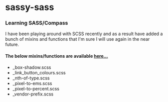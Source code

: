 # sassy-sass
### Learning SASS/Compass

I have been playing around with SCSS recently and as a result have added a bunch of mixins and functions
that I'm sure I will use again in the near future.

#### The below mixins/functions are available [here...](https://github.com/aaronsummers/sassy-sass/tree/master/sass/usefull-mixins-functions)

* _box-shadow.scss
* _link_button_colours.scss
* _nth-of-type.scss
* _pixel-to-ems.scss
* _pixel-to-percent.scss
* _vendor-prefix.scss

